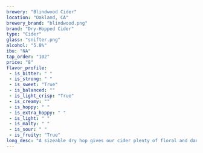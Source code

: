 ```yaml
---
brewery: "Blindwood Cider"
location: "Oakland, CA"
brewery_brand: "blindwood.png"
brand: "Dry-Hopped Cider"
type: "Cider"
glass: "snifter.png"
alcohol: "5.8%"
ibu: "NA"
tap_order: "102"
price: "8"
flavor_profile:
 - is_bitter: " "
 - is_strong: " "
 - is_sweet: "True"
 - is_balanced: ""
 - is_light_crisp: "True"
 - is_creamy: ""
 - is_hoppy: " "
 - is_extra_hoppy: " "
 - is_light: " "
 - is_malty: " "
 - is_sour: " "
 - is_fruity: "True"
long_desc: "A sizeable dry hop gives our cider plenty of floral and dank aromatics with notes of citrus and orange. The juicy qualities of the hops help to compliment the inherent fruity flavors in the cider."
---
```

